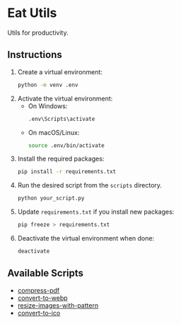 # Eat Utils

Utils for productivity.

## Instructions

1. Create a virtual environment:
   ```bash
   python -m venv .env
   ```
2. Activate the virtual environment:
   - On Windows:
     ```bash
     .env\Scripts\activate
     ```
   - On macOS/Linux:
     ```bash
     source .env/bin/activate
     ```
3. Install the required packages:
   ```bash
   pip install -r requirements.txt
   ```
4. Run the desired script from the `scripts` directory.
   ```bash
   python your_script.py
   ```
5. Update `requirements.txt` if you install new packages:
   ```bash
   pip freeze > requirements.txt
   ```
6. Deactivate the virtual environment when done:
   ```bash
   deactivate
   ```

## Available Scripts

- [compress-pdf](./scripts/compress-pdf/main.py)
- [convert-to-webp](./scripts/convert-to-webp/main.py)
- [resize-images-with-pattern](./scripts/resize-images-with-pattern/main.py)
- [convert-to-ico](./scripts/convert-to-ico/main.py)

